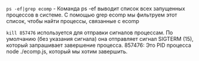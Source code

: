 `ps -ef|grep ecomp` - Команда ps -ef выводит список всех запущенных процессов в системе.
С помощью grep ecomp мы фильтруем этот список, чтобы найти процессы, связанные с ecomp

`kill 857476`   используется для отправки сигналов процессам.
По умолчанию (без указания сигнала) она отправляет сигнал SIGTERM (15),
который запрашивает завершение процесса.
857476: Это PID процесса node ./ecomp.js, который мы хотим завершить.
